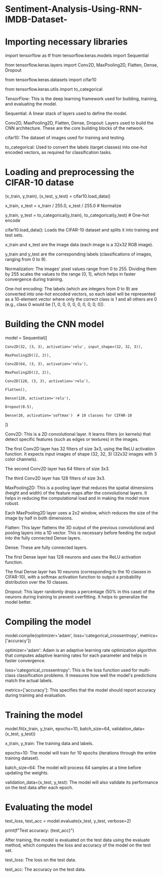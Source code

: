 # Sentiment-Analysis-Using-RNN-IMDB-Dataset-

# Importing necessary libraries

import tensorflow as tf
from tensorflow.keras.models import Sequential

from tensorflow.keras.layers import Conv2D, MaxPooling2D, Flatten, Dense, Dropout

from tensorflow.keras.datasets import cifar10

from tensorflow.keras.utils import to_categorical

TensorFlow: This is the deep learning framework used for building, training, and evaluating the model.

Sequential: A linear stack of layers used to define the model.

Conv2D, MaxPooling2D, Flatten, Dense, Dropout: Layers used to build the CNN architecture. These are the core building blocks of the network.

cifar10: The dataset of images used for training and testing.

to_categorical: Used to convert the labels (target classes) into one-hot encoded vectors, as required for classification tasks.

# Loading and preprocessing the CIFAR-10 datase

(x_train, y_train), (x_test, y_test) = cifar10.load_data()

x_train, x_test = x_train / 255.0, x_test / 255.0  # Normalize

y_train, y_test = to_categorical(y_train), to_categorical(y_test)  # One-hot encode

cifar10.load_data(): Loads the CIFAR-10 dataset and splits it into training and test sets.


x_train and x_test are the image data (each image is a 32x32 RGB image).

y_train and y_test are the corresponding labels (classifications of images, ranging from 0 to 9).

Normalization: The images' pixel values range from 0 to 255. Dividing them by 255 scales the values to the range [0, 1], which helps in faster convergence during training.


One-hot encoding: The labels (which are integers from 0 to 9) are converted into one-hot encoded vectors, so each label will be represented as a 10-element vector where only the correct class is 1 and all others are 0 (e.g., class 0 would be [1, 0, 0, 0, 0, 0, 0, 0, 0, 0]).

# Building the CNN model

model = Sequential([

    Conv2D(32, (3, 3), activation='relu', input_shape=(32, 32, 3)),
    
    MaxPooling2D((2, 2)),
    
    Conv2D(64, (3, 3), activation='relu'),
    
    MaxPooling2D((2, 2)),
    
    Conv2D(128, (3, 3), activation='relu'),
    
    Flatten(),
    
    Dense(128, activation='relu'),
    
    Dropout(0.5),
    
    Dense(10, activation='softmax')  # 10 classes for CIFAR-10
])

Conv2D: This is a 2D convolutional layer. It learns filters (or kernels) that detect specific features (such as edges or textures) in the images.

The first Conv2D layer has 32 filters of size 3x3, using the ReLU activation function. It expects input images of shape (32, 32, 3) (32x32 images with 3 color channels).

The second Conv2D layer has 64 filters of size 3x3.

The third Conv2D layer has 128 filters of size 3x3.

MaxPooling2D: This is a pooling layer that reduces the spatial dimensions (height and width) of the feature maps after the convolutional layers. It helps in reducing the computational load and in making the model more robust.

Each MaxPooling2D layer uses a 2x2 window, which reduces the size of the image by half in both dimensions.

Flatten: This layer flattens the 3D output of the previous convolutional and pooling layers into a 1D vector. This is necessary before feeding the output into the fully connected Dense layers.

Dense: These are fully connected layers.

The first Dense layer has 128 neurons and uses the ReLU activation function.

The final Dense layer has 10 neurons (corresponding to the 10 classes in CIFAR-10), with a softmax activation function to output a probability distribution over the 10 classes.

Dropout: This layer randomly drops a percentage (50% in this case) of the neurons during training to prevent overfitting. It helps to generalize the model better.

# Compiling the model

model.compile(optimizer='adam', loss='categorical_crossentropy', metrics=['accuracy'])

optimizer='adam': Adam is an adaptive learning rate optimization algorithm that computes adaptive learning rates for each parameter and helps in faster convergence.

loss='categorical_crossentropy': This is the loss function used for multi-class classification problems. It measures how well the model's predictions match the actual labels.

metrics=['accuracy']: This specifies that the model should report accuracy during training and evaluation.

# Training the model

model.fit(x_train, y_train, epochs=10, batch_size=64, validation_data=(x_test, y_test))

x_train, y_train: The training data and labels.

epochs=10: The model will train for 10 epochs (iterations through the entire training dataset).

batch_size=64: The model will process 64 samples at a time before updating the weights.

validation_data=(x_test, y_test): The model will also validate its performance on the test data after each epoch.

# Evaluating the model

test_loss, test_acc = model.evaluate(x_test, y_test, verbose=2)

print(f"Test accuracy: {test_acc}")

After training, the model is evaluated on the test data using the evaluate method, which computes the loss and accuracy of the model on the test set.

test_loss: The loss on the test data.

test_acc: The accuracy on the test data.
